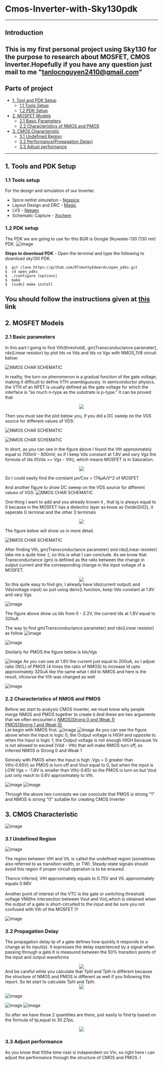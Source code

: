 # Cmos-Inverter-with-Sky130pdk
---
## Introduction
This is my first personal project using Sky130 for the purpose to research about MOSFET, CMOS Inverter.Hopefully if you have any question just mail to me "tanlocnguyen2410@gmail.com"
---
## Parts of project
- [1. Tool and PDK Setup](#1-Tools-and-PDK-Setup)
  - [1.1 Tools Setup](#11-Tools-setup)
  - [1.2 PDK Setup](#12-PDK-setup)
- [2. MOSFET Models](#2-MOSFET-Models)
  - [2.1 Basic Parameters](#21-Basic-parameters)
  - [2.2 Characteristics of NMOS and PMOS](#22-Characteristics-of-NMOS-and-PMOS)
- [3. CMOS Characteristic](#3-CMOS-Characteristic)
  - [3.1 Undefined Region](#31-Undefined-Region)
  - [3.2 Performance(Propagation Delay)](#32-Propagation-Delay)
  - [3.3 Adjust performance](#33-Adjust-performance)
---
## 1. Tools and PDK Setup
### 1.1 Tools setup
For the design and simulation of our Inverter.
- Spice netlist simulation - [Ngspice](http://ngspice.sourceforge.net/)
- Layout Design and DRC - [Magic](http://opencircuitdesign.com/magic/)
- LVS - [Netgen](http://opencircuitdesign.com/netgen/)
- Schematic Capture - [Xschem](http://repo.hu/projects/xschem/)

### 1.2 PDK setup
The PDK we are going to use for this BGR is Google Skywater-130 (130 nm) PDK.
![image](https://repository-images.githubusercontent.com/261898494/aad8d100-9079-11ea-8b72-8f2bc8363e36)


**Steps to download PDK** - Open the terminal and type the following to download sky130 PDK.
```
$  git clone https://github.com/RTimothyEdwards/open_pdks.git
$  cd open_pdks
$  ./configure [options]
$  make
$  [sudo] make install
```
**You should follow the instructions given at [this](http://opencircuitdesign.com/open_pdks/index.html) link**
---
## 2. MOSFET Models

 ### 2.1 Basic parameters
 
In this part I going to find Vth(threshold), gm(Transconductance parameter), rds(Linear resistor) by plot Ids vs Vds and Ids vs Vgs with NMOS_1V8 circuit below:

![NMOS CHAR SCHEMATIC](./Images/nfet_circuit.png)

In reality, the turn-on phenomenon is a gradual function of the gate voltage, making it difficult to define VTH unambiguously. In semiconductor physics, the VTH of an NFET is usually defined as the gate voltage for which the interface is “as much n-type as the substrate is p-type.” It can be proved that 

<div align="center">
<img src="/Images/threshold_formula.png">
</div>

Then you must see the plot below you, if you did a DC sweep on the VGS source for different values of VDS:

![NMOS CHAR SCHEMATIC](./Images/Vgs_Vds_plot_nmos.png)

![NMOS CHAR SCHEMATIC](./Images/current_at1.8v.png)

In short, as you can see in the figure above I found the Vth approximately equal to 700mV - 800mV, so if I keep Vds constant at 1.8V and vary Vgs the formula of Ids if(Vds >= Vgs - Vth), which means MOSFET is in Saturation.

<div align="center">
<img src="/Images/formula_finding_Ids.jpeg">
</div>

So I could easily find the constant μn/Cox = 174μA/V^2 of MOSFET

And another figure to show DC sweep on the VDS source for different values of VGS:
![NMOS CHAR SCHEMATIC](./Images/Vds_Vgs_plot_nmos.png)

One thing I want to add and you already known it , that Ig is always equal to 0 because in the MOSFET has a dielectric layer as know as Oxide(Si02), it seperate G terminal and the other 3 terminals

<div align="center">
<img src="/Images/MOSFET_STRUCTURE.png">
</div>

The figure below will show us in more detail.

![NMOS CHAR SCHEMATIC](./Images/Igs_plot_nmos.png)

After finding Vth, gm(Transconductance parameter) and rds(Linear resistor) take me a quite time :), so this is what I can conclude. As we know that Transconductance (gm) is defined as the ratio between the change in output current and the corresponding change in the input voltage of a MOSFET.

<div align="center">
<img src="/Images/gm_formula.png">
</div>
So this quite easy to find gm, I already have Ids(current output) and Vds(voltage input) so just using deriv() function, keep Vds constant at 1.8V and vary Vgs.

![image](./Images/current_at1.8v.png)

The figure above show us Ids from 0 - 2.2V, the current Ids at 1.8V equal to 320uA

The way to find gm(Transconductance parameter) and rds(Linear resistor) as follow
![image](./Images/gm_plot.png)

![image](./Images/rds_plot.png)

Similarly for PMOS the figure below is Ids/Vgs

![image](./Images/pmos_Id_Vgs.png)
As you can see at 1.8V the current just equal to 200uA, so I adjust ratio (W/L) of PMOS (4 times the ratio of NMOS) to increase Id upto approximately 320uA like the same what I did to NMOS and here is the result, ofcourse the Vth was changed as well

![image](./Images/pmos_Id_Vgs_final.png)

 ### 2.2 Characteristics of NMOS and PMOS
Before we start to analysis CMOS Inverter, we must know why people merge NMOS and PMOS together to create it.And these are two arguments that we often encounter.c
<ins>NMOS(Strong 0 and Weak 1)</ins></br>
<ins>PMOS(Strong 1 and Weak 0)</ins></br>
Let begin with NMOS first.
![image](./Images/nmos_weak1_strong0.png)
![image](./Images/nmos_weak1_strong0_plot.png)
As you can see the figure above when the Input is logic 0, the Output voltage is HIGH and opposite to when the Input is logic 1, the Output voltage is not enough HIGH because Vs is not allowed to exceed (Vdd - Vth) that will make NMOS turn off, so inferred NMOS is Strong 0 and Weak 1

Simiraly with PMOS when the Input is high ,Vgs = 0 greater than Vth(-0.65V) so PMOS is turn off and Vout equal to 0, but when the input is LOW Vgs = -1.8V is smaller than Vth(-0.65) so the PMOS is turn on but Vout just only reach to 0.6V approximately to Vth.

![image](./Images/pmos_weak0_strong1.png)
![image](./Images/pmos_weak0_strong1_plot.png)

Through the above two concepts we can conclude that PMOS is strong "1" and NMOS is strong "0" suitable for creating CMOS Inverter

## 3. CMOS Characteristic
 ![image](./Images/cmos_inverter_circuit.png)
 
 ### 3.1 Undefined Region
 
 ![image](./Images/undentified_region.png)

The region between VIH and VIL is called the undefined region (sometimes also referred to as transition width, or TW). Steady-state signals should avoid this region if proper circuit operation is to be ensured.

Thence inferred, VIH approximately equals to 0.75V and VIL approximately equals 0.98V </br>
</br>
Another point of interest of the VTC is the gate or switching threshold voltage VM(the intersection between Vout and Vin),which is obtained when the output of a gate is short-circuited to the input and be sure you not confused with Vth of the MOSFET !!!

 ![image](./Images/vmp.png)

 ### 3.2 Propagation Delay
The propagation delay tp of a gate defines how quickly it responds to a change at its input(s). It expresses the delay experienced by a signal when passing through a gate.It is measured between the 50% transition points of the input and output waveforms</br>
<div align="center">
<img src="/Images/delay_formula.png">
</div>
And be careful while you calculate that Tphl and Tplh is different because the structure of NMOS and PMOS is different as well if you following this report. So let start to calculate Tphl and Tplh.

<div align="center">
<img src="/Images/delay_picture.png">
</div>

 ![image](./Images/delay_plot.png)

  ![image](./Images/tpHL.png)
  ![image](./Images/tpLH.png)
  
So after we have those 2 quantities are there, just easily to find tp based on the formula of tp,equal to 30.27ps.

<div align="center">
<img src="/Images/tp.png">
</div>

 ### 3.3 Adjust performance
 As you know that tf(the time rise) is independent on Vin, so right here i can adjust the performance through the structure of CMOS and PMOS.
 I 
